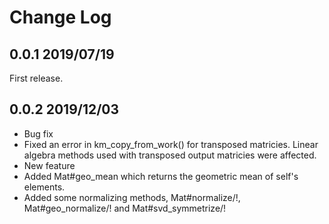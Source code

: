 # Change Log

## 0.0.1 2019/07/19
First release.

## 0.0.2 2019/12/03
- Bug fix
 - Fixed an error in km_copy_from_work() for transposed matricies.
Linear algebra methods used with transposed output matricies were affected.
- New feature
 - Added Mat#geo_mean which returns the geometric mean of self's elements.
 - Added some normalizing methods, Mat#normalize/!, Mat#geo_normalize/! and Mat#svd_symmetrize/!
